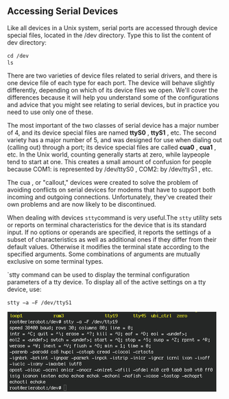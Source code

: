 ##  Accessing Serial Devices


Like all devices in a Unix system, serial ports are accessed through device special files, located in the /dev directory.
Type this to list the content of dev directory:
```
cd /dev
ls
```
There are two varieties of device files related to serial drivers, and there is one device file of each type for each port. The device will behave slightly differently, depending on which of its device files we open. We'll cover the differences because it will help you understand some of the configurations and advice that you might see relating to serial devices, but in practice you need to use only one of these.


The most important of the two classes of serial device has a major number of 4, and its device special files are named **ttyS0** , **ttyS1** , etc. The second variety has a major number of 5, and was designed for use when dialing out (calling out) through a port; its device special files are called **cua0** , **cua1** , etc. In the Unix world, counting generally starts at zero, while laypeople tend to start at one. This creates a small amount of confusion for people because COM1: is represented by /dev/ttyS0 , COM2: by /dev/ttyS1 , etc.

The cua , or "callout," devices were created to solve the problem of avoiding conflicts on serial devices for modems that have to support both incoming and outgoing connections. Unfortunately, they've created their own problems and are now likely to be discontinued.

When dealing with devices `stty`command is very useful.The `stty` utility sets or reports on terminal characteristics for the device that is its standard input.  If no options or operands are specified, it reports the settings of a subset of characteristics as well as additional ones if they differ from their default values.  Otherwise it modifies the terminal state according to the specified arguments.  Some
combinations of arguments are mutually exclusive on some terminal types.

`stty command can be used to display the terminal configuration parameters of a tty
device. To display all of the active settings on a tty device, use:
```
stty −a −F /dev/ttyS1
```
![dev](img3/dev.jpg)



